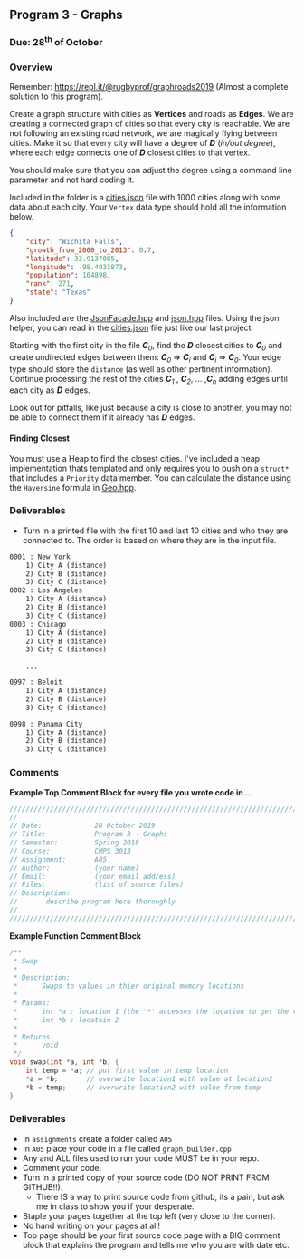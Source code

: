 ## Program 3 - Graphs
### Due: 28<sup>th</sup> of October

### Overview

Remember: https://repl.it/@rugbyprof/graphroads2019 (Almost a complete solution to this program).

Create a graph structure with cities as __Vertices__ and roads as __Edges__. We are creating a connected graph of cities so that every city is reachable. We are not following an existing road network, we are magically flying between cities. Make it so that every city will have a degree of ***D*** (*in/out degree*), where each edge connects one of ***D*** closest cities to that vertex.

You should make sure that you can adjust the degree using a command line parameter and not hard coding it. 

Included in the folder is a [cities.json](./cities.json) file with 1000 cities along with some data about each city. Your `Vertex` data type should hold all the information below.

```json
{
	"city": "Wichita Falls",
	"growth_from_2000_to_2013": 0.7,
	"latitude": 33.9137085,
	"longitude": -98.4933873,
	"population": 104898,
	"rank": 271,
	"state": "Texas"
}
```

Also included are the [JsonFacade.hpp](./JsonFacade.hpp) and [json.hpp](json.hpp) files. Using the json helper, you can read in the [cities.json](./cities.json) file just like our last project. 

Starting with the first city in the file ***C***<sub>*0*</sub>, find the ***D*** closest cities to ***C***<sub>*0*</sub> and create undirected edges between them: ***C***<sub>*0*</sub> => ***C***<sub>*i*</sub> and ***C***<sub>*i*</sub> => ***C***<sub>*0*</sub>.  Your edge type should store the `distance` (as well as  other pertinent information). Continue processing the rest of the cities ***C***<sub>*1*</sub> , ***C***<sub>*2*</sub>, ... ,***C***<sub>*n*</sub> adding edges until each city as ***D*** edges. 

Look out for pitfalls, like just because a city is close to another, you may not be able to connect them if it already has ***D*** edges. 

#### Finding Closest

You must use a Heap to find the closest cities. I've included a heap implementation thats templated and only requires you to push on a `struct*` that includes a `Priority` data member. You can calculate the distance using the `Haversine` formula in [Geo.hpp](Geo.hpp). 

### Deliverables

- Turn in a printed file with the first 10 and last 10 cities and who they are connected to. The order is based on where they are in the input file. 

```txt
0001 : New York 
	1) City A (distance)
	2) City B (distance)
	3) City C (distance)
0002 : Los Angeles
	1) City A (distance)
	2) City B (distance)
	3) City C (distance)
0003 : Chicago
	1) City A (distance)
	2) City B (distance)
	3) City C (distance)

	...

0997 : Beloit
	1) City A (distance)
	2) City B (distance)
	3) City C (distance)

0998 : Panama City
	1) City A (distance)
	2) City B (distance)
	3) City C (distance)
```

### Comments

**Example Top Comment Block for every file you wrote code in ...**

```cpp
///////////////////////////////////////////////////////////////////////////////
//
// Date:             28 October 2019
// Title:            Program 3 - Graphs
// Semester:         Spring 2018
// Course:           CMPS 3013 
// Assignment:       A05
// Author:           (your name)
// Email:            (your email address)
// Files:            (list of source files)
// Description:
//       describe program here thoroughly
//
/////////////////////////////////////////////////////////////////////////////////
```

**Example Function Comment Block**

```cpp
/**
 * Swap
 * 
 * Description:
 *      Swaps to values in thier original memory locations
 * 
 * Params:
 *      int *a : location 1 (the '*' accesses the location to get the value)
 *      int *b : locatoin 2
 * 
 * Returns:
 *      void
 */
void swap(int *a, int *b) {
    int temp = *a; // put first value in temp location
    *a = *b;       // overwrite location1 with value at location2
    *b = temp;     // overwrite location2 with value from temp
}
```

### Deliverables

- In `assignments` create a folder called `A05`
- In `A05` place your code in a file called `graph_builder.cpp`
- Any and ALL files used to run your code MUST be in your repo.
- Comment your code. 
- Turn in a printed copy of your source code (DO NOT PRINT FROM GITHUB!!). 
  - There IS a way to print source code from github, its a pain, but ask me in class to show you if your desperate.
- Staple your pages together at the top left (very close to the corner).
- No hand writing on your pages at all! 
- Top page should be your first source code page with a BIG comment block that explains the program and tells me who you are with date etc.

